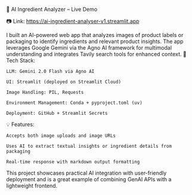 🚀 AI Ingredient Analyzer – Live Demo

📷 Link: https://ai-ingredient-analyser-v1.streamlit.app

I built an AI-powered web app that analyzes images of product labels or packaging to identify ingredients and relevant product insights. The app leverages Google Gemini via the Agno AI framework for multimodal understanding and integrates Tavily search tools for enhanced context.
🔧 Tech Stack:

    LLM: Gemini 2.0 Flash via Agno AI

    UI: Streamlit (deployed on Streamlit Cloud)

    Image Handling: PIL, Requests

    Environment Management: Conda + pyproject.toml (uv)

    Deployment: GitHub + Streamlit Secrets

💡 Features:

    Accepts both image uploads and image URLs

    Uses AI to extract textual insights or ingredient details from packaging

    Real-time response with markdown output formatting

This project showcases practical AI integration with user-friendly deployment and is a great example of combining GenAI APIs with a lightweight frontend.
